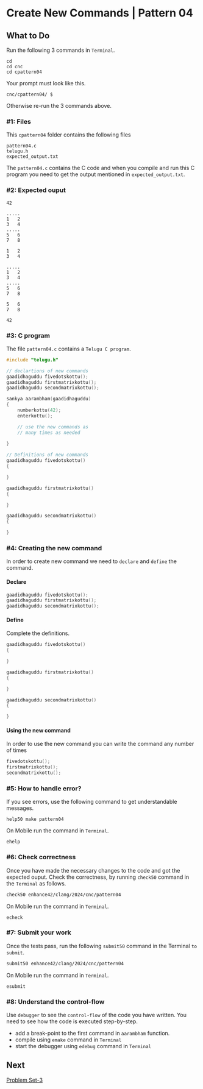 Create New Commands | Pattern 04
================================

What to Do
----------
Run the following 3 commands in `Terminal`.

    cd
    cd cnc
    cd cpattern04

Your prompt must look like this.

    cnc/cpattern04/ $

Otherwise re-run the 3 commands above.


### #1: Files
This `cpattern04` folder contains the following files
```
pattern04.c
telugu.h
expected_output.txt
```
The `pattern04.c` contains the C code and when you compile and run this C program you need to get the output mentioned in `expected_output.txt`.

### #2: Expected ouput

```
42

.....
1   2
3   4
.....
5   6
7   8

1   2
3   4

.....
1   2
3   4
.....
5   6
7   8

5   6
7   8

42

```

### #3: C program
The file `pattern04.c` contains a `Telugu C program`.
```c
#include "telugu.h"

// declartions of new commands
gaadidhaguddu fivedotskottu();
gaadidhaguddu firstmatrixkottu();
gaadidhaguddu secondmatrixkottu();

sankya aarambham(gaadidhaguddu)
{
    numberkottu(42);
    enterkottu();

    // use the new commands as
    // many times as needed
    
}

// Definitions of new commands
gaadidhaguddu fivedotskottu()
{

}

gaadidhaguddu firstmatrixkottu()
{

}

gaadidhaguddu secondmatrixkottu()
{

}
```

### #4: Creating the new command
In order to create new command we need to `declare` and `define` the command.

#### Declare
```c
gaadidhaguddu fivedotskottu();
gaadidhaguddu firstmatrixkottu();
gaadidhaguddu secondmatrixkottu();
```

#### Define
Complete the definitions.
```c
gaadidhaguddu fivedotskottu()
{

}

gaadidhaguddu firstmatrixkottu()
{

}

gaadidhaguddu secondmatrixkottu()
{

}
```

#### Using the new command
In order to use the new command you can write the command any number of times
```c
fivedotskottu();
firstmatrixkottu();
secondmatrixkottu();
```

### #5: How to handle error?
If you see errors, use the following command to get understandable messages. 
```
help50 make pattern04
```
On Mobile run the command in `Terminal`.
```
ehelp
```

### #6: Check correctness
Once you have made the necessary changes to the code and got the expected ouput. Check the correctness, by running `check50` command in the `Terminal` as follows.  
```bash
check50 enhance42/clang/2024/cnc/pattern04
```
On Mobile run the command in `Terminal`.
```
echeck
```

### #7: Submit your work
Once the tests pass, run the following `submit50` command in the Terminal `to submit`.
```bash
submit50 enhance42/clang/2024/cnc/pattern04
```
On Mobile run the command in `Terminal`.
```
esubmit
```

### #8: Understand the control-flow
Use `debugger` to see the `control-flow` of the code you have written. You need to see how the code is executed step-by-step.
+ add a break-point to the first command in `aarambham` function.
+ compile using `emake` command in `Terminal`
+ start the debugger using `edebug` command in `Terminal`

Next
----
[Problem Set-3](../../3/)
